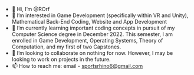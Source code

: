 - 👋 Hi, I’m @ROrf
- 👀 I’m interested in Game Development (specifically within VR and Unity), Mathematical Back-End Coding, Website and App Development
- 🌱 I’m currently learning important coding concepts in pursuit of my Computer Science degree in December 2022. This semester, I am enrolled in Game Development, Operating Systems, Theory of Computation, and my first of two Capstones.
- 💞️ I’m looking to collaborate on nothing for now. However, I may be looking to work on projects in the future.
- 📫 How to reach me: email - sportsrhino6@gmail.com

<!---
ROrf/ROrf is a ✨ special ✨ repository because its `README.md` (this file) appears on your GitHub profile.
You can click the Preview link to take a look at your changes.
--->

